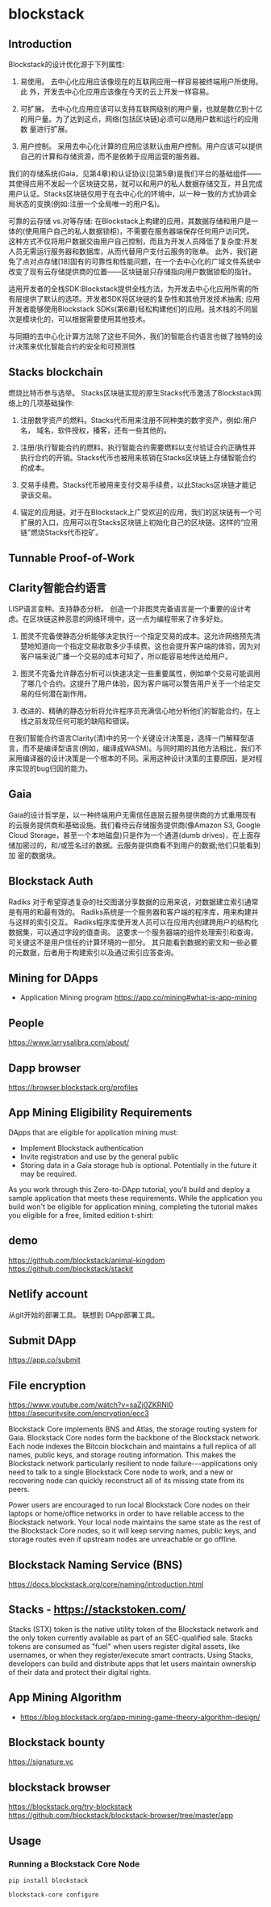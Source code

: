 # blockstack

## Introduction
Blockstack的设计优化源于下列属性:
1. 易使用。
去中心化应用应该像现在的互联网应用一样容易被终端用户所使用。此 外，开发去中心化应用应该像在今天的云上开发一样容易。

2. 可扩展。
去中心化应用应该可以支持互联网级别的用户量，也就是数亿到十亿的用户量。为了达到这点，网络(包括区块链)必须可以随用户数和运行的应用数 量进行扩展。

3. 用户控制。
采用去中心化计算的应用应该默认由用户控制。用户应该可以提供自己的计算和存储资源，而不是依赖于应用运营的服务器。

我们的存储系统(Gaia，见第4章)和认证协议(见第5章)是我们平台的基础组件——其使得应用不发起一个区块链交易，就可以和用户的私人数据存储交互，并且完成用户认证。Stacks区块链仅用于在去中心化的环境中，以一种一致的方式协调全局状态的变换(例如:注册一个全局唯一的用户名)。

可靠的云存储 vs.对等存储:
在Blockstack上构建的应用，其数据存储和用户是一体的(使用用户自己的私人数据锁柜)，不需要在服务器端保存任何用户访问凭。
这种方式不仅将用户数据交由用户自己控制，而且为开发人员降低了复杂度:开发人员无需运行服务器和数据库，从而代替用户支付云服务的账单。
此外，我们避免了点对点存储[18]固有的可靠性和性能问题，在一个去中心化的广域文件系统中改变了现有云存储提供商的位置——区块链层只存储指向用户数据锁柜的指针。

适用开发者的全栈SDK:Blockstack提供全栈方法，为开发去中心化应用所需的所有层提供了默认的选项。开发者SDK将区块链的复杂性和其他开发技术抽离;
应用开发者能够使用Blockstack SDKs(第6章)轻松构建他们的应用。技术栈的不同层次是模块化的，可以根据需要使用其他技术。

与同期的去中心化计算方法除了这些不同外，我们的智能合约语言也做了独特的设计决策来优化智能合约的安全和可预测性

## Stacks blockchain
燃烧比特币参与选举。
Stacks区块链实现的原生Stacks代币激活了Blockstack网络上的几项基础操作:
1. 注册数字资产的燃料。Stacks代币用来注册不同种类的数字资产，例如:用户名， 域名，软件授权，播客，还有一些其他的。

2. 注册/执行智能合约的燃料。执行智能合约需要燃料以支付验证合约正确性并执行合约的开销。Stacks代币也被用来核销在Stacks区块链上存储智能合约的成本。

3. 交易手续费。Stacks代币被用来支付交易手续费，以此Stacks区块链才能记录该交易。

4. 锚定的应用链。对于在Blockstack上广受欢迎的应用，我们的区块链有一个可扩展的入口，应用可以在Stacks区块链上初始化自己的区块链。这样的“应用链”燃烧Stacks代币挖矿。

## Tunnable Proof-of-Work

## Clarity智能合约语言
LISP语言变种。支持静态分析。
创造一个非图灵完备语言是一个重要的设计考虑。在区块链这种恶意的网络环境中，这一点为编程带来了许多好处。
1. 图灵不完备使静态分析能够决定执行一个指定交易的成本。这允许网络预先清楚地知道向一个指定交易收取多少手续费。这也会提升客户端的体验，因为对客户端来说广播一个交易的成本可知了，所以能容易地传达给用户。

2. 图灵不完备允许静态分析可以快速决定一些重要属性，例如单个交易可能调用了哪几个合约。这提升了用户体验，因为客户端可以警告用户关于一个给定交易的任何潜在副作用。

3. 改进的、精确的静态分析将允许程序员充满信心地分析他们的智能合约，在上线之前发现任何可能的缺陷和错误。

在我们智能合约语言Clarity(清)中的另一个关键设计决策是，选择一门解释型语言，而不是编译型语言(例如，编译成WASM)。与同时期的其他方法相比，我们不采用编译器的设计决策是一个根本的不同。采用这种设计决策的主要原因，是对程序实现的bug归因的能力。

## Gaia
Gaia的设计哲学是，以一种终端用户无需信任底层云服务提供商的方式重用现有的云服务提供商和基础设施。我们看待云存储服务提供商(像Amazon S3, Google Cloud Storage，甚至一个本地磁盘)只是作为一个通道(dumb drives)，在上面存储加密过的，和/或签名过的数据。云服务提供商看不到用户的数据;他们只能看到加 密的数据块。

## Blockstack Auth
Radiks 对于希望穿透复杂的社交图谱分享数据的应用来说，对数据建立索引通常是有用的和最有效的。
Radiks系统是一个服务器和客户端的程序库，用来构建并与这样的索引交互。
Radiks程序库使开发人员可以在应用内创建跨用户的结构化数据集，可以通过字段的值查询。
这要求一个服务器端的组件处理索引和查询，可关键这不是用户信任的计算环境的一部分。
其只能看到数据的密文和一些必要的元数据，后者用于构建索引以及通过索引应答查询。

## Mining for DApps
- Application Mining program
https://app.co/mining#what-is-app-mining


## People
https://www.larrysalibra.com/about/


## Dapp browser
https://browser.blockstack.org/profiles

## App Mining Eligibility Requirements
DApps that are eligible for application mining must:

* Implement Blockstack authentication
* Invite registration and use by the general public
* Storing data in a Gaia storage hub is optional. Potentially in the future it may be required.

As you work through this Zero-to-DApp tutorial, you’ll build and deploy a sample application that meets these requirements. While the application you build won't be eligible for application mining, completing the tutorial makes you eligible for a free, limited edition t-shirt:

## demo
https://github.com/blockstack/animal-kingdom
https://github.com/blockstack/stackit

## Netlify account
从git开始的部署工具。
联想到 DApp部署工具。

## Submit DApp
https://app.co/submit


## File encryption
https://www.youtube.com/watch?v=saZj0ZKRNl0
https://asecuritysite.com/encryption/ecc3


Blockstack Core implements BNS and Atlas, the storage routing system for Gaia. Blockstack Core nodes form the backbone of the Blockstack network. Each node indexes the Bitcoin blockchain and maintains a full replica of all names, public keys, and storage routing information. This makes the Blockstack network particularly resilient to node failure---applications only need to talk to a single Blockstack Core node to work, and a new or recovering node can quickly reconstruct all of its missing state from its peers.

Power users are encouraged to run local Blockstack Core nodes on their laptops or home/office networks in order to have reliable access to the Blockstack network. Your local node maintains the same state as the rest of the Blockstack Core nodes, so it will keep serving names, public keys, and storage routes even if upstream nodes are unreachable or go offline.

## Blockstack Naming Service (BNS)
https://docs.blockstack.org/core/naming/introduction.html


## Stacks - https://stackstoken.com/
Stacks (STX) token is the native utility token of the Blockstack network and the only token currently available as part of an SEC-qualified sale. Stacks tokens are consumed as "fuel" when users register digital assets, like usernames, or when they register/execute smart contracts. Using Stacks, developers can build and distribute apps that let users maintain ownership of their data and protect their digital rights.

## App Mining Algorithm
* https://blog.blockstack.org/app-mining-game-theory-algorithm-design/

## Blockstack bounty
https://signature.vc


## blockstack browser
https://blockstack.org/try-blockstack
https://github.com/blockstack/blockstack-browser/tree/master/app

## Usage
### Running a Blockstack Core Node
```
pip install blockstack
```
```
blockstack-core configure
```

